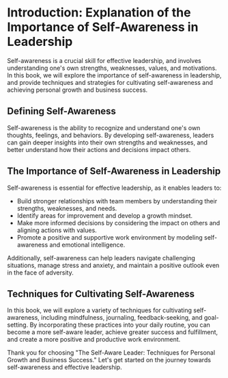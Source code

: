 Introduction: Explanation of the Importance of Self-Awareness in Leadership
===========================================================================

Self-awareness is a crucial skill for effective leadership, and involves understanding one's own strengths, weaknesses, values, and motivations. In this book, we will explore the importance of self-awareness in leadership, and provide techniques and strategies for cultivating self-awareness and achieving personal growth and business success.

Defining Self-Awareness
-----------------------

Self-awareness is the ability to recognize and understand one's own thoughts, feelings, and behaviors. By developing self-awareness, leaders can gain deeper insights into their own strengths and weaknesses, and better understand how their actions and decisions impact others.

The Importance of Self-Awareness in Leadership
----------------------------------------------

Self-awareness is essential for effective leadership, as it enables leaders to:

* Build stronger relationships with team members by understanding their strengths, weaknesses, and needs.
* Identify areas for improvement and develop a growth mindset.
* Make more informed decisions by considering the impact on others and aligning actions with values.
* Promote a positive and supportive work environment by modeling self-awareness and emotional intelligence.

Additionally, self-awareness can help leaders navigate challenging situations, manage stress and anxiety, and maintain a positive outlook even in the face of adversity.

Techniques for Cultivating Self-Awareness
-----------------------------------------

In this book, we will explore a variety of techniques for cultivating self-awareness, including mindfulness, journaling, feedback-seeking, and goal-setting. By incorporating these practices into your daily routine, you can become a more self-aware leader, achieve greater success and fulfillment, and create a more positive and productive work environment.

Thank you for choosing "The Self-Aware Leader: Techniques for Personal Growth and Business Success." Let's get started on the journey towards self-awareness and effective leadership.
